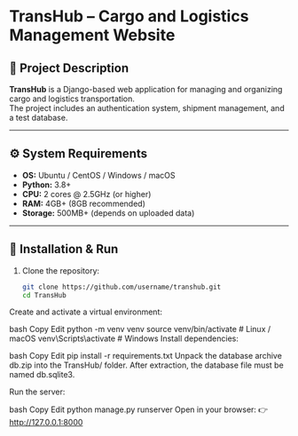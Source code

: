 # TransHub – Cargo and Logistics Management Website

## 📖 Project Description
**TransHub** is a Django-based web application for managing and organizing cargo and logistics transportation.  
The project includes an authentication system, shipment management, and a test database.

---

## ⚙️ System Requirements
- **OS:** Ubuntu / CentOS / Windows / macOS  
- **Python:** 3.8+  
- **CPU:** 2 cores @ 2.5GHz (or higher)  
- **RAM:** 4GB+ (8GB recommended)  
- **Storage:** 500MB+ (depends on uploaded data)

---

## 🚀 Installation & Run

1. Clone the repository:
   ```bash
   git clone https://github.com/username/transhub.git
   cd TransHub
Create and activate a virtual environment:

bash
Copy
Edit
python -m venv venv
source venv/bin/activate   # Linux / macOS
venv\Scripts\activate      # Windows
Install dependencies:

bash
Copy
Edit
pip install -r requirements.txt
Unpack the database archive db.zip into the TransHub/ folder.
After extraction, the database file must be named db.sqlite3.

Run the server:

bash
Copy
Edit
python manage.py runserver
Open in your browser:
👉 http://127.0.0.1:8000
